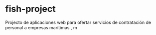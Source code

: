 # fish-project
Projecto de aplicaciones web para ofertar servicios de contratación de personal a empresas maritimas , m
